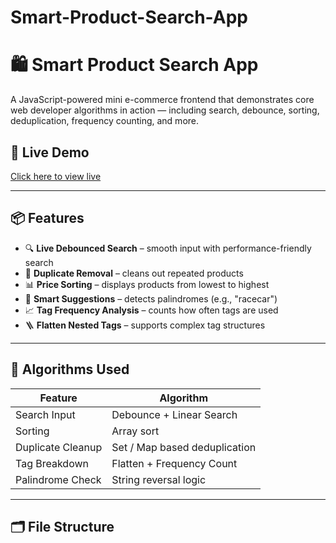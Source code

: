 # Smart-Product-Search-App
# 🛍️ Smart Product Search App

A JavaScript-powered mini e-commerce frontend that demonstrates core web developer algorithms in action — including search, debounce, sorting, deduplication, frequency counting, and more.

## 🚀 Live Demo

[Click here to view live](#) <!-- Add GitHub Pages or deployment link -->

---

## 📦 Features

- 🔍 **Live Debounced Search** – smooth input with performance-friendly search
- 🔁 **Duplicate Removal** – cleans out repeated products
- 📊 **Price Sorting** – displays products from lowest to highest
- 🧠 **Smart Suggestions** – detects palindromes (e.g., "racecar")
- 📈 **Tag Frequency Analysis** – counts how often tags are used
- 🪜 **Flatten Nested Tags** – supports complex tag structures

---

## 🧠 Algorithms Used

| Feature                | Algorithm             |
|------------------------|------------------------|
| Search Input           | Debounce + Linear Search |
| Sorting                | Array sort             |
| Duplicate Cleanup      | Set / Map based deduplication |
| Tag Breakdown          | Flatten + Frequency Count |
| Palindrome Check       | String reversal logic  |

---

## 🗂️ File Structure

